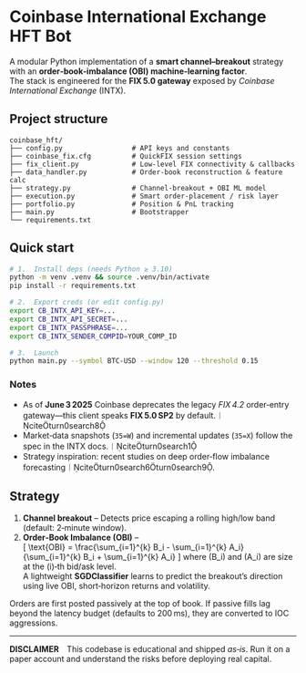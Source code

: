 # Coinbase International Exchange HFT Bot

A modular Python implementation of a **smart channel–breakout** strategy with an **order‑book‑imbalance (OBI) machine‑learning factor**.  
The stack is engineered for the **FIX 5.0 gateway** exposed by *Coinbase International Exchange* (INTX).

## Project structure

```
coinbase_hft/
├── config.py                 # API keys and constants
├── coinbase_fix.cfg          # QuickFIX session settings
├── fix_client.py             # Low‑level FIX connectivity & callbacks
├── data_handler.py           # Order‑book reconstruction & feature calc
├── strategy.py               # Channel‑breakout + OBI ML model
├── execution.py              # Smart order‑placement / risk layer
├── portfolio.py              # Position & PnL tracking
├── main.py                   # Bootstrapper
└── requirements.txt
```

## Quick start

```bash
# 1.  Install deps (needs Python ≥ 3.10)
python -m venv .venv && source .venv/bin/activate
pip install -r requirements.txt

# 2.  Export creds (or edit config.py)
export CB_INTX_API_KEY=...
export CB_INTX_API_SECRET=...
export CB_INTX_PASSPHRASE=...
export CB_INTX_SENDER_COMPID=YOUR_COMP_ID

# 3.  Launch
python main.py --symbol BTC-USD --window 120 --threshold 0.15
```

### Notes

* As of **June 3 2025** Coinbase deprecates the legacy *FIX 4.2* order‑entry gateway—this client speaks **FIX 5.0 SP2** by default.︱citeturn0search8  
* Market‑data snapshots (`35=W`) and incremental updates (`35=X`) follow the spec in the INTX docs.︱citeturn0search1  
* Strategy inspiration: recent studies on deep order‑flow imbalance forecasting︱citeturn0search6turn0search9.

## Strategy

1. **Channel breakout** – Detects price escaping a rolling high/low band (default: 2‑minute window).  
2. **Order‑Book Imbalance (OBI)** –  
   \[
     \text{OBI} = \frac{\sum_{i=1}^{k} B_i - \sum_{i=1}^{k} A_i}{\sum_{i=1}^{k} B_i + \sum_{i=1}^{k} A_i}
   \]
   where \(B_i\) and \(A_i\) are size at the \(i\)‑th bid/ask level.  
   A lightweight **SGDClassifier** learns to predict the breakout’s direction using live OBI, short‑horizon returns and volatility.

Orders are first posted passively at the top of book.  If passive fills lag beyond the latency budget (defaults to 200 ms), they are converted to IOC aggressions.

---  
**DISCLAIMER** This codebase is educational and shipped *as‑is*. Run it on a paper account and understand the risks before deploying real capital.
